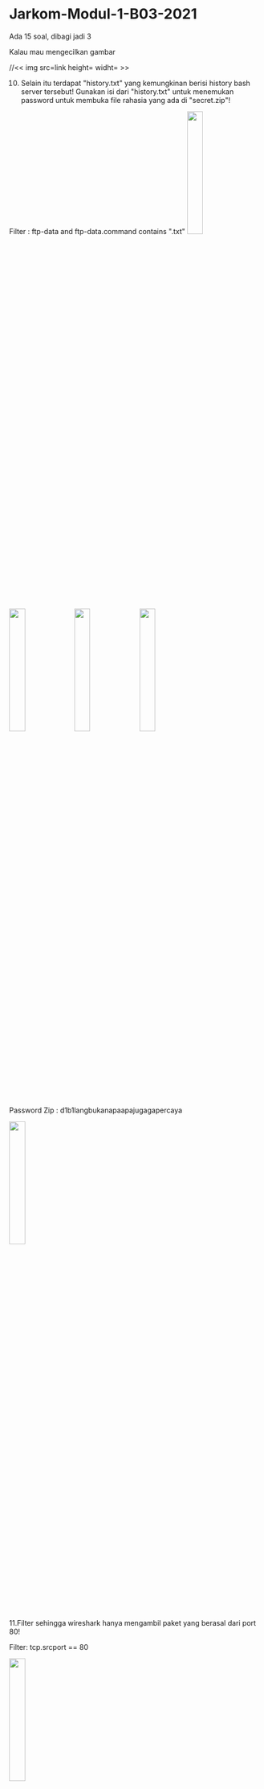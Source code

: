 # Jarkom-Modul-1-B03-2021

Ada 15 soal, dibagi jadi 3

Kalau mau mengecilkan gambar

//<< img src=link height= widht= >>

10. Selain itu terdapat "history.txt" yang kemungkinan berisi history bash server tersebut! Gunakan isi dari "history.txt" untuk menemukan password untuk membuka file rahasia yang ada di "secret.zip"!

Filter : ftp-data and ftp-data.command contains ".txt"
<img src="https://user-images.githubusercontent.com/73766205/134611025-6081de7b-ea7b-4c15-8000-41d930a8e054.png" height="25%" widht="25%">

<img src="https://user-images.githubusercontent.com/73766205/134611076-bee2956b-a949-4fee-8cd8-147ede5548d1.png" height="25%" widht="25%">

<img src="https://user-images.githubusercontent.com/73766205/134611540-4f2a956e-3a36-4041-8628-8b95b24f5415.png" height="25%" widht="25%">

<img src="https://user-images.githubusercontent.com/73766205/134611554-25cf3d10-0b83-446b-aa52-ab3245882131.png" height="25%" widht="25%">

Password Zip : d1b1langbukanapaapajugagapercaya

<img src="https://user-images.githubusercontent.com/73766205/134611575-6bf386c3-f828-4528-b958-383e93a74d90.png" height="25%" widht="25%">

11.Filter sehingga wireshark hanya mengambil paket yang berasal dari port 80!

Filter:
tcp.srcport == 80

<img src="https://user-images.githubusercontent.com/73766205/134611863-6691920d-9b39-41f5-9e32-b1b8154f5c5c.png" height="25%" widht="25%">

12.	Filter sehingga wireshark hanya mengambil paket yang mengandung port 21!

Filter:
tcp.port == 21

<img src="https://user-images.githubusercontent.com/73766205/134611912-fb51ad83-6f45-4f20-9c5d-1720b14ca25c.png" height="25%" widht="25%">

13.	Filter sehingga wireshark hanya menampilkan paket yang menuju port 443!

Filter:
tcp.dstport == 443

<img src="https://user-images.githubusercontent.com/73766205/134611954-f04ca124-7ae9-4723-b92b-8512d5405ee5.png" height="25%" width="25%">

14.	Filter sehingga wireshark hanya mengambil paket yang tujuannya ke kemenag.go.id!

Filter:
https.host contains “kemenag”

<img src="https://user-images.githubusercontent.com/73766205/134612107-6f494300-52a3-4cfd-bb03-1c6efe17f30b.png" height="25%" width="25%">

15.	Filter sehingga wireshark hanya mengambil paket yang berasal dari ip kalian!
membuka cmd untuk mengetahui ip dengan ‘ipconfig’
kemudian ip.src di wireshark 

Filter:
ip.src == 192.68.1.3

<img src="https://user-images.githubusercontent.com/73766205/134612245-8bf01282-f0a6-45c7-8f2a-60ccec8fda38.png" height="25%" width="25%">
